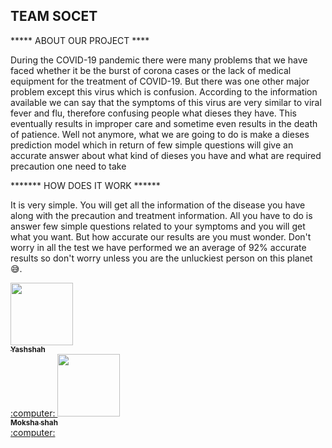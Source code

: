    ## TEAM SOCET 
  
               
  *****     ABOUT OUR PROJECT ****
                
  During the COVID-19 pandemic there were many problems that we have faced whether it be the burst of corona cases or the lack of medical equipment for the treatment of COVID-19. But there was one other major problem except this virus which is confusion. According to the information available we can say that the symptoms of this virus are very similar to viral fever and flu, therefore confusing people what dieses they have. This eventually results in improper care and sometime even results in the death of patience. Well not anymore, what we are going to do is make a dieses prediction model which in return of few simple questions will give an accurate answer about what kind of dieses you have and what are required precaution one need to take

  *******       HOW DOES IT WORK  ******
           
  It is very simple. You will get all the information of the disease you have along with the precaution and treatment information. All you have to do is answer few simple questions related to your symptoms and you will get what you want. But how accurate our results are you must wonder. Don't worry in all the test we have performed we an average of 92% accurate results so don't worry unless you are the unluckiest person on this planet 😅. 
        
<tr><td align="center"><a href="https://github.com/yashshah2002"><kbd><img src="https://avatars3.githubusercontent.com/yashshah2002?size=400" width="100px;" alt=""/></kbd><br /><sub><b>Yashshah</b></sub></a><br /><a href="https://github.com/yashshah/TEAM-SOCET/commits?author=yashshah2002" title="Code"> :computer: </a> </td>
<td align="center"><a href="https://github.com/Moksha6625"><kbd><img src="https://avatars3.githubusercontent.com/Moksha6625?size=400" width="100px;" alt=""/></kbd><br /><sub><b>Moksha shah</b></sub></a><br /><a href="https://github.com/yashshah/TEAM-SOCET/commits?author=yashshah2002" title="Code"> :computer: </a> </td>
